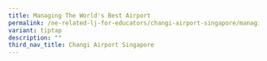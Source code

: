 ```yaml
---
title: Managing The World's Best Airport
permalink: /ne-related-lj-for-educators/changi-airport-singapore/managing-the-world-best-airport/
variant: tiptap
description: ""
third_nav_title: Changi Airport Singapore
---
```

